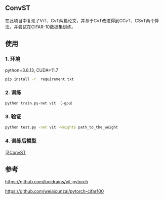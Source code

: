## ConvST

在此项目中复现了ViT、CvT两篇论文，并基于CvT改进得到CCvT、CSvT两个算法，并尝试在CIFAR-10数据集训练。

## 使用

### 1. 环境

python=3.8.13, CUDA=11.7

```bash
pip install -r  requirement.txt
```

### 2. 训练

```bash
python train.py-net vit （-gpu）
```

### 3. 验证

```bash
python test.py -net vit -weights path_to_the_weight
```

### 4. 训练后模型

见[ConvST](https://drive.google.com/drive/folders/1MZMjI9sAZnKLWdwQO8KcD4L3yc_hfmEU?usp=drive_link)

## 参考

https://github.com/lucidrains/vit-pytorch

https://github.com/weiaicunzai/pytorch-cifar100
